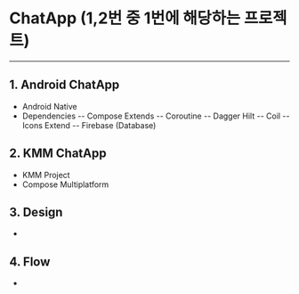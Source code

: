# ChatApp (1,2번 중 1번에 해당하는 프로젝트)
---
## 1. Android ChatApp
- Android Native
- Dependencies
-- Compose Extends
-- Coroutine
-- Dagger Hilt
-- Coil
-- Icons Extend
-- Firebase (Database)

## 2. KMM ChatApp
- KMM Project
- Compose Multiplatform

## 3. Design
- 

## 4. Flow
- 
